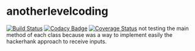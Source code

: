 # anotherlevelcoding

[![Build Status](https://travis-ci.org/mrcosta/anotherlevelcoding.svg?branch=master)](https://travis-ci.org/mrcosta/anotherlevelcoding)
[![Codacy Badge](https://api.codacy.com/project/badge/Grade/9003b11cca664c76a7ab7fcdfa67f8bc)](https://www.codacy.com/app/mrcosta/anotherlevelcoding?utm_source=github.com&amp;utm_medium=referral&amp;utm_content=mrcosta/anotherlevelcoding&amp;utm_campaign=Badge_Grade)
[![Coverage Status](https://coveralls.io/repos/github/mrcosta/anotherlevelcoding/badge.svg)](https://coveralls.io/github/mrcosta/anotherlevelcoding)
not testing the main method of each class because was a way to implement easily the hackerhank approach to receive inputs.
